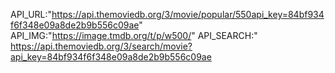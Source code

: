  API_URL:"https://api.themoviedb.org/3/movie/popular/550api_key=84bf934f6f348e09a8de2b9b556c09ae"
API_IMG:"https://image.tmdb.org/t/p/w500/"
API_SEARCH:"
https://api.themoviedb.org/3/search/movie?api_key=84bf934f6f348e09a8de2b9b556c09ae
